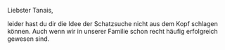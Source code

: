 Liebster Tanais,

leider hast du dir die Idee der Schatzsuche nicht aus dem Kopf schlagen können. Auch wenn wir in unserer Familie schon recht häufig erfolgreich gewesen sind. 